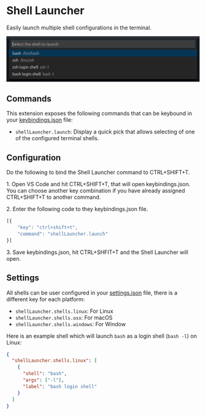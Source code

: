 # Shell Launcher

Easily launch multiple shell configurations in the terminal.

![Shell launcher in action](images/quick-pick.png)

## Commands

This extension exposes the following commands that can be keybound in your [keybindings.json](https://code.visualstudio.com/docs/customization/keybindings#_customizing-shortcuts) file:

- `shellLauncher.launch`: Display a quick pick that allows selecting of one of the configured terminal shells.

## Configuration
Do the following to bind the Shell Launcher command to CTRL+SHIFT+T.

1\. Open VS Code and hit CTRL+SHIFT+T, that will open keybindings.json. You can choose another key combination if you have already assigned CTRL+SHIFT+T to another command.

2\. Enter the following code to they keybindings.json file.

```javascript
[{
    "key": "ctrl+shift+t",
    "command": "shellLauncher.launch"
}]
```

3\. Save keybindings.json, hit CTRL+SHFIT+T and the Shell Launcher will open.

## Settings

All shells can be user configured in your [settings.json](https://code.visualstudio.com/docs/customization/userandworkspace) file, there is a different key for each platform:

- `shellLauncher.shells.linux`: For Linux
- `shellLauncher.shells.osx`: For macOS
- `shellLauncher.shells.windows`: For Window

Here is an example shell which will launch `bash` as a login shell (`bash -l`) on Linux:

```json
{
  "shellLauncher.shells.linux": [
    {
      "shell": "bash",
      "args": ["-l"],
      "label": "bash login shell"
    }
  ]
}
```
